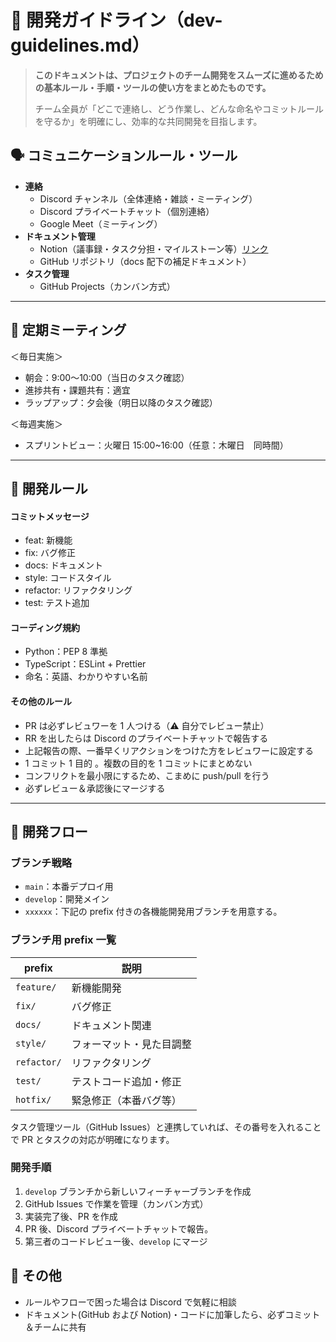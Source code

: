 # 👷 開発ガイドライン（dev-guidelines.md）

> **このドキュメントは、プロジェクトのチーム開発をスムーズに進めるための基本ルール・手順・ツールの使い方をまとめたものです。**
>
> チーム全員が「どこで連絡し、どう作業し、どんな命名やコミットルールを守るか」を明確にし、効率的な共同開発を目指します。

## 🗣️ コミュニケーションルール・ツール

- **連絡**
  - Discord チャンネル（全体連絡・雑談・ミーティング）
  - Discord プライベートチャット（個別連絡）
  - Google Meet（ミーティング）
- **ドキュメント管理**
  - Notion（議事録・タスク分担・マイルストーン等）[リンク](https://www.notion.so/ms-engineer/TeamB-23c8f7a036288041a541ce30344b295c)
  - GitHub リポジトリ（docs 配下の補足ドキュメント）
- **タスク管理**
  <!-- TODO:これからきめる -->
  - GitHub Projects（カンバン方式）

---

## 📅 定期ミーティング

＜毎日実施＞

- 朝会：9:00〜10:00（当日のタスク確認）
- 進捗共有・課題共有：適宜
- ラップアップ：夕会後（明日以降のタスク確認）

＜毎週実施＞

- スプリントビュー：火曜日 15:00~16:00（任意：木曜日　同時間）

---

## 📝 開発ルール

#### コミットメッセージ

- feat: 新機能
- fix: バグ修正
- docs: ドキュメント
- style: コードスタイル
- refactor: リファクタリング
- test: テスト追加

#### コーディング規約

<!-- TODO: これから整備 -->

- Python：PEP 8 準拠
- TypeScript：ESLint + Prettier
- 命名：英語、わかりやすい名前

#### その他のルール

- PR は必ずレビュワーを 1 人つける（⚠️ 自分でレビュー禁止）
- RR を出したらは Discord のプライベートチャットで報告する
- 上記報告の際、一番早くリアクションをつけた方をレビュワーに設定する
- 1 コミット 1 目的
  。複数の目的を 1 コミットにまとめない
- コンフリクトを最小限にするため、こまめに push/pull を行う
- 必ずレビュー＆承認後にマージする

---

## 🎯 開発フロー

### ブランチ戦略

- `main`：本番デプロイ用
- `develop`：開発メイン
- `xxxxxx`：下記の prefix 付きの各機能開発用ブランチを用意する。

### ブランチ用 prefix 一覧

| prefix      | 説明                     |
| ----------- | ------------------------ |
| `feature/`  | 新機能開発               |
| `fix/`      | バグ修正                 |
| `docs/`     | ドキュメント関連         |
| `style/`    | フォーマット・見た目調整 |
| `refactor/` | リファクタリング         |
| `test/`     | テストコード追加・修正   |
| `hotfix/`   | 緊急修正（本番バグ等）   |

タスク管理ツール（GitHub Issues）と連携していれば、その番号を入れることで PR とタスクの対応が明確になります。

### 開発手順

<!-- TODO: GitHub IssuesやProjectを使わないのであれば該当箇所削除。 -->

1. `develop` ブランチから新しいフィーチャーブランチを作成
2. GitHub Issues で作業を管理（カンバン方式）
3. 実装完了後、PR を作成
4. PR 後、Discord プライベートチャットで報告。
5. 第三者のコードレビュー後、`develop` にマージ

## 📌 その他

- ルールやフローで困った場合は Discord で気軽に相談
- ドキュメント(GitHub および Notion)・コードに加筆したら、必ずコミット＆チームに共有
